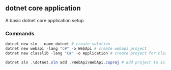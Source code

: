## dotnet core application
A basic dotnet core application setup

### Commands
```ps1
dotnet new sln --name dotnet # create solution
dotnet new webapi -lang "C#" -o WebApi # create webapi project
dotnet new classlib -lang "C#" -o Application # create project for class files

dotnet sln .\dotnet.sln add .\WebApi\WebApi.csproj # add project to solution
```